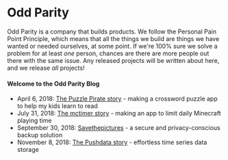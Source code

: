 # Odd Parity

Odd Parity is a company that builds products. We follow the Personal Pain Point Principle, which means that all the things we build are things we have wanted or needed ourselves, at some point. If we're 100% sure we solve a problem for at least *one* person, chances are there are more people out there with the same issue. Any released projects will be written about here, and we release _all_ projects!

#### Welcome to the Odd Parity Blog

* April 6, 2018: [The Puzzle Pirate story](articles/1.md) - making a crossword puzzle app to help my kids learn to read
* July 31, 2018: [The mctimer story](articles/2.md) - making an app to limit daily Minecraft playing time
* September 30, 2018: [Savethepictures](articles/3.md) - a secure and privacy-conscious backup solution
* November 8, 2018: [The Pushdata story](articles/4.md) - effortless time series data storage
